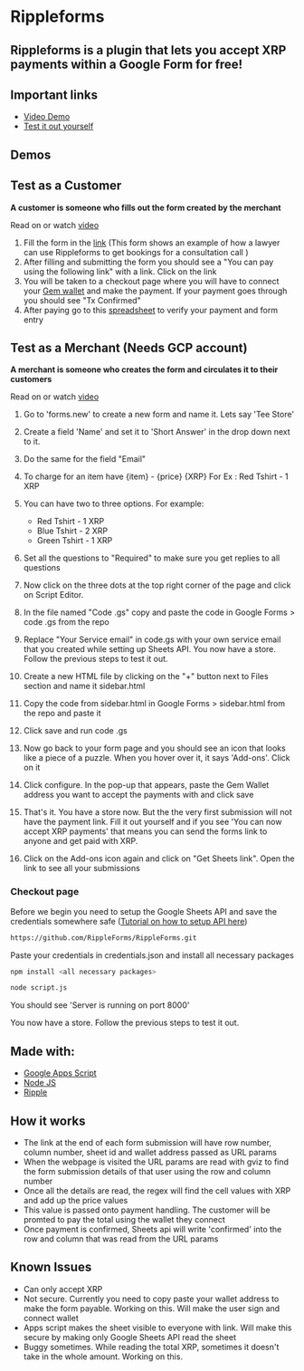

# Rippleforms
## Rippleforms is a plugin that lets you accept XRP payments within a Google Form for free!
## Important links
- [Video Demo](https://youtu.be/1olnRq-pUZ0?t=25)
- [Test it out yourself](https://forms.gle/NigHQWWpzUAHjzJQ8)

## Demos
## Test as a Customer
**A customer is someone who fills out the form created by the merchant**

Read on or watch [video](https://youtu.be/If8In1ZwHlQ)
 1. Fill the form in the [link](https://forms.gle/pEQc4voG2EZNXEBh7) (This form shows an example of how a lawyer can use Rippleforms to get bookings for a consultation call )
 2. After filling and submitting the form you should see a "You can pay using the following link" with a link. Click on the link
 3. You will be taken to a checkout page where you will have to connect your [Gem wallet](https://gemwallet.app/) and make the payment. If your payment goes through you should see "Tx Confirmed"
 4. After paying go to this [spreadsheet](https://docs.google.com/spreadsheets/d/1-VKBSKjVPnGRVzJmhxQSug7tYSFxtZtU4Nx6bUUygo8/edit?resourcekey#gid=985907363)  to verify your payment and form entry

## Test as a Merchant (Needs GCP account)
**A merchant is someone who creates the form and circulates it to their customers**

Read on or watch [video](https://youtu.be/1olnRq-pUZ0?t=25)
1. Go to 'forms.new' to create a new form and name it. Lets say 'Tee Store'
2. Create a field 'Name' and set it to 'Short Answer' in the drop down next to it. 
 3. Do the same for the field "Email"

4. To charge for an item have {item} - {price} {XRP} For Ex : Red Tshirt - 1 XRP
 5.  You can have two to three options. For example:

	 - Red Tshirt - 1 XRP
	  - Blue Tshirt - 2 XRP
	   - Green Tshirt - 1 XRP

 6. Set all the questions to "Required" to make sure you get replies to all questions
 
 7.  Now click on the three dots at the top right corner of the page and click on Script Editor.
 8. In the file named "Code .gs" copy and paste the code in Google Forms > code .gs from the repo
 9. Replace "Your Service email" in code.gs with your own service email that you created while setting up Sheets API.
You now have a store. Follow the previous steps to test it out. 
 9.   Create a new HTML file by clicking on the "+" button next to Files section and name it sidebar.html
 10.  Copy the code from sidebar.html in Google Forms > sidebar.html from the repo and paste it 
 11. Click save and run code .gs
 12. Now go back to your form page and you should see an icon that looks like a piece of a puzzle. When you hover over it, it says 'Add-ons'. Click on it
 13. Click configure. In the pop-up that appears, paste the Gem Wallet address you want to accept the payments with and click save
 14. That's it. You have a store now. But the the very first submission will not have the payment link. Fill it out yourself and if you see 'You can now accept XRP payments' that means you can send the forms link to anyone and get paid with XRP.

8.  Click on the Add-ons icon again and click on "Get Sheets link". Open the link to see all your submissions


 
### Checkout page
Before we begin you need to setup the Google Sheets API and save the credentials somewhere safe ([Tutorial on how to setup API here](https://youtu.be/PFJNJQCU_lo))

```sh
https://github.com/RippleForms/RippleForms.git
```
Paste your credentials in credentials.json and install all necessary packages
```sh
npm install <all necessary packages>
```

```sh
node script.js
```
You should see 'Server is running on port 8000' 

You now have a store. Follow the previous steps to test it out. 
## Made with:
 - [Google Apps Script](https://developers.google.com/apps-script)
 - [Node JS](https://nodejs.org/en)
 - [Ripple](https://xrpl.org/)

## How it works
 - The link at the end of each form submission will have row number, column number, sheet id and wallet address passed as URL params
 - When the webpage is visited the URL params are read with gviz to find the form submission details of that user using the row and column number
 - Once all the details are read, the regex will find the cell values with XRP and add up the price values
 - This value is passed onto payment handling. The customer will be promted to pay the total using the wallet they connect
 - Once payment is confirmed, Sheets api will write 'confirmed' into the row and column that was read from the URL params

 ## Known Issues
 - Can only accept XRP
 - Not secure. Currently you need to copy paste your wallet address to make the form payable. Working on this. Will make the user sign and connect wallet
 - Apps script makes the sheet visible to everyone with link. Will make this secure by making only Google Sheets API read the sheet
 - Buggy sometimes. While reading the total XRP, sometimes it doesn't take in the whole amount. Working on this.


